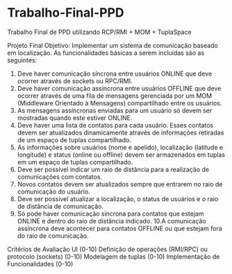 # Trabalho-Final-PPD
Trabalho Final de PPD utilizando RCP/RMI + MOM + TuplaSpace

Projeto Final
Objetivo: Implementar um sistema de comunicação baseado em localização. As
funcionalidades básicas a serem incluídas são as seguintes:
1. Deve haver comunicação síncrona entre usuários ONLINE que deve ocorrer
através de sockets ou RPC/RMI.
2. Deve haver comunicação assíncrona entre usuários OFFLINE que deve ocorrer
através de uma fila de mensagens gerenciada por um MOM (Middleware
Orientado à Mensagens) compartilhado entre os usuários.
3. As mensagens assíncronas enviadas para um usuário só devem ser mostradas
quando este estiver ONLINE.
4. Deve haver uma lista de contatos para cada usuário. Esses contatos devem ser
atualizados dinamicamente através de informações retiradas de um espaço de
tuplas compartilhado.
5. As informações sobre usuários (nome e apelido), localização (latitude e
longitude) e status (online ou offline) devem ser armazenados em tuplas em um
espaço de tuplas compartilhado.
6. Deve ser possível indicar um raio de distância para a realização de
comunicações com contatos.
7. Novos contatos devem ser atualizados sempre que entrarem no raio de
comunicação do usuário.
8. Deve ser possível atualizar a localização, o status de usuários e o raio de
distância de comunicação.
9. Só pode haver comunicação síncrona para contatos que estejam ONLINE e
dentro do raio de distância indicado.
10.A comunicação assíncrona deve acontecer para contatos OFFLINE ou que
estejam fora do raio de comunicação.

Critérios de Avaliação
UI (0-10)
Definição de operações (RMI/RPC) ou protocolo (sockets) (0-10)
Modelagem de tuplas (0-10)
Implementação de Funcionalidades (0-10)
